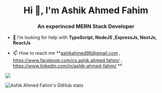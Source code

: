 <link rel="stylesheet" href="https://cdn.jsdelivr.net/gh/devicons/devicon@v2.11.0/devicon.min.css">
<h1 align="center">Hi 👋, I'm Ashik Ahmed Fahim</h1>
<h3 align="center">An experinced MERN Stack Developer</h3>

- 🤔 I’m looking for help with **TypeScript, NodeJS ,ExpressJs, NextJs, ReactJs**

- 📫 How to reach me **ashikahmed96@gmail.com , https://www.facebook.com/cs.ashik.ahmed.fahim/ , https://www.linkedin.com/in/ashik-ahmed-fahim/ **

<a href="https://github.com/ashikahmedfahim">
  <img align="center" src="https://github-readme-stats.vercel.app/api/top-langs/?username=ashikahmedfahim&theme=dark&hide_langs_below=1" />
</a>

![Ashik Ahmed Fahim's GitHub stats](https://github-readme-stats.vercel.app/api?username=ashikahmedfahim&show_icons=true&theme=radical)
